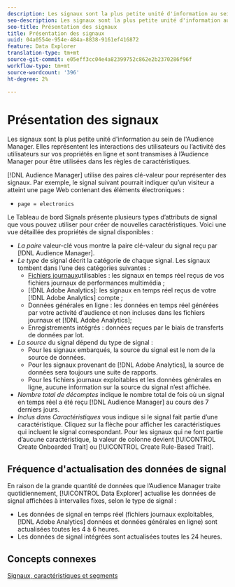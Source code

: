 ```yaml
---
description: Les signaux sont la plus petite unité d'information au sein de l'Audience Manager. Elles représentent les interactions des utilisateurs ou l’activité des utilisateurs sur vos propriétés en ligne et sont transmises à l’Audience Manager pour être utilisées dans les règles de caractéristiques.
seo-description: Les signaux sont la plus petite unité d'information au sein de l'Audience Manager. Elles représentent les interactions des utilisateurs ou l’activité des utilisateurs sur vos propriétés en ligne et sont transmises à l’Audience Manager pour être utilisées dans les règles de caractéristiques.
seo-title: Présentation des signaux
title: Présentation des signaux
uuid: 04a0554e-954e-484a-8838-9161ef416872
feature: Data Explorer
translation-type: tm+mt
source-git-commit: e05eff3cc04e4a82399752c862e2b2370286f96f
workflow-type: tm+mt
source-wordcount: '396'
ht-degree: 2%

---
```



# Présentation des signaux

Les signaux sont la plus petite unité d&#39;information au sein de l&#39;Audience Manager. Elles représentent les interactions des utilisateurs ou l’activité des utilisateurs sur vos propriétés en ligne et sont transmises à l’Audience Manager pour être utilisées dans les règles de caractéristiques.

[!DNL Audience Manager] utilise des paires clé-valeur pour représenter des signaux. Par exemple, le signal suivant pourrait indiquer qu’un visiteur a atteint une page Web contenant des éléments électroniques :

* `page = electronics`

Le Tableau de bord [](../../features/data-explorer/data-explorer-signals-dashboard.md) Signals présente plusieurs types d’attributs de signal que vous pouvez utiliser pour créer de nouvelles caractéristiques. Voici une vue détaillée des propriétés de signal disponibles :

* *La paire* valeur-clé vous montre la paire clé-valeur du signal reçu par [!DNL Audience Manager].
* *Le type* de signal décrit la catégorie de chaque signal. Les signaux tombent dans l’une des catégories suivantes :
   * [Fichiers journaux](/help/using/integration/media-data-integration/actionable-log-files.md)utilisables : les signaux en temps réel reçus de vos fichiers journaux de performances multimédia ;
   * [!DNL Adobe Analytics]: les signaux en temps réel reçus de votre [!DNL Adobe Analytics] compte ;
   * Données générales en ligne : les données en temps réel générées par votre activité d&#39;audience et non incluses dans les fichiers journaux et [!DNL Adobe Analytics];
   * Enregistrements intégrés : données reçues par le biais de transferts de données par lot.
* *La source* du signal dépend du type de signal :
   * Pour les signaux embarqués, la source du signal est le nom de la source de données.
   * Pour les signaux provenant de [!DNL Adobe Analytics], la source de données sera toujours une suite de rapports.
   * Pour les fichiers journaux exploitables et les données générales en ligne, aucune information sur la source du signal n’est affichée.
* *Nombre total de décomptes* indique le nombre total de fois où un signal en temps réel a été reçu [!DNL Audience Manager] au cours des 7 derniers jours.
* *Inclus dans Caractéristiques* vous indique si le signal fait partie d’une caractéristique. Cliquez sur la flèche pour afficher les caractéristiques qui incluent le signal correspondant. Pour les signaux qui ne font partie d’aucune caractéristique, la valeur de colonne devient [!UICONTROL Create Onboarded Trait] ou [!UICONTROL Create Rule-Based Trait].

## Fréquence d&#39;actualisation des données de signal

En raison de la grande quantité de données que l’Audience Manager traite quotidiennement, [!UICONTROL Data Explorer] actualise les données de signal affichées à intervalles fixes, selon le type de signal :

* Les données de signal en temps réel (fichiers journaux exploitables, [!DNL Adobe Analytics] données et données générales en ligne) sont actualisées toutes les 4 à 6 heures.
* Les données de signal intégrées sont actualisées toutes les 24 heures.

## Concepts connexes

[Signaux, caractéristiques et segments](/help/using/reference/signal-trait-segment.md)